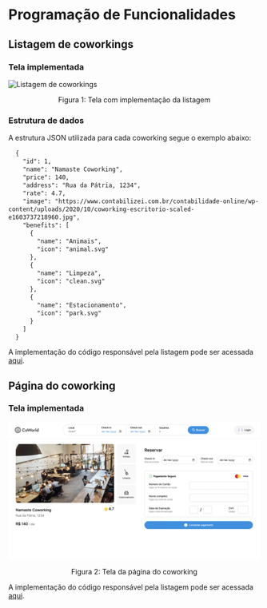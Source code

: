 # Programação de Funcionalidades

## Listagem de coworkings

### Tela implementada

![Listagem de coworkings](img/listagem.png)
<p style="text-align: center">Figura 1: Tela com implementação da listagem</p>

### Estrutura de dados

A estrutura JSON utilizada para cada coworking segue o exemplo abaixo:

````
  {
    "id": 1,
    "name": "Namaste Coworking",
    "price": 140,
    "address": "Rua da Pátria, 1234",
    "rate": 4.7,
    "image": "https://www.contabilizei.com.br/contabilidade-online/wp-content/uploads/2020/10/coworking-escritorio-scaled-e1603737218960.jpg",
    "benefits": [
      {
        "name": "Animais",
        "icon": "animal.svg"
      },
      {
        "name": "Limpeza",
        "icon": "clean.svg"
      },
      {
        "name": "Estacionamento",
        "icon": "park.svg"
      }
    ]
  }
````

A implementação do código responsável pela listagem pode ser acessada [aqui](https://github.com/ICEI-PUC-Minas-PMV-ADS/pmv-ads-2022-2-e1-proj-web-t7-coworking-airbnb/blob/main/src/pages/index.js).

## Página do coworking

### Tela implementada

![Página do coworking](img/coworking-dados.png)
<p style="text-align: center">Figura 2: Tela da página do coworking</p>

A implementação do código responsável pela listagem pode ser acessada [aqui](https://github.com/ICEI-PUC-Minas-PMV-ADS/pmv-ads-2022-2-e1-proj-web-t7-coworking-airbnb/blob/main/src/pages/coworking.js).

